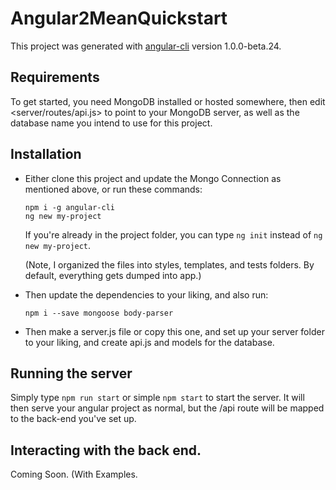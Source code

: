 # Angular2MeanQuickstart

This project was generated with [angular-cli](https://github.com/angular/angular-cli) version 1.0.0-beta.24.

## Requirements

To get started, you need MongoDB installed or hosted somewhere, then edit <server/routes/api.js> to point to your MongoDB server, as well as the database name you intend to use for this project.

## Installation

- Either clone this project and update the Mongo Connection as mentioned above, or run these commands:
  
  ```node
  npm i -g angular-cli
  ng new my-project
  ```
  If you're already in the project folder, you can type `ng init` instead of `ng new my-project`.
  
  (Note, I organized the files into styles, templates, and tests folders. By default, everything gets dumped into app.)
- Then update the dependencies to your liking, and also run:
  
  ```node
  npm i --save mongoose body-parser
  ```

- Then make a server.js file or copy this one, and set up your server folder to your liking, and create api.js and models for the database.

## Running the server

Simply type `npm run start` or simple `npm start` to start the server. It will then serve your angular project as normal, but the /api route will be mapped to the back-end you've set up.

## Interacting with the back end.
Coming Soon. (With Examples.
